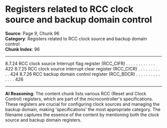 # Registers related to RCC clock source and backup domain control

**Source**: Page 9, Chunk 96  
**Category**: Registers related to RCC clock source and backup domain control  
**Chunk Index**: 96

---

8.7.24 RCC clock source Interrupt flag register (RCC_CIFR) . . . . . . . . . . . . 422
8.7.25 RCC clock source interrupt clear register (RCC_CICR) . . . . . . . . . . . 424
8.7.26 RCC backup domain control register (RCC_BDCR) . . . . . . . . . . . . . . 426

---

**AI Reasoning**: The content chunk lists various RCC (Reset and Clock Control) registers, which are part of the microcontroller's specifications. These registers are crucial for configuring clock sources and managing the backup domain, making 'specifications' the most appropriate category. The filename captures the essence of the content by mentioning both the clock source and backup domain registers.
